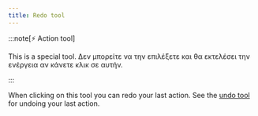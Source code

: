 ```yaml
---
title: Redo tool
---
```


:::note[⚡ Action tool]

This is a special tool.
Δεν μπορείτε να την επιλέξετε και θα εκτελέσει την ενέργεια αν κάνετε κλικ σε αυτήν.

:::

When clicking on this tool you can redo your last action.
See the [undo tool](undo) for undoing your last action.
